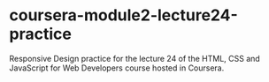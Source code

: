 # coursera-module2-lecture24-practice
Responsive Design practice for the lecture 24 of the HTML, CSS and JavaScript for Web Developers course hosted in Coursera.
